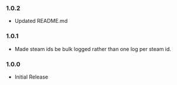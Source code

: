 ### 1.0.2

- Updated README.md

### 1.0.1

- Made steam ids be bulk logged rather than one log per steam id.

### 1.0.0

- Initial Release
